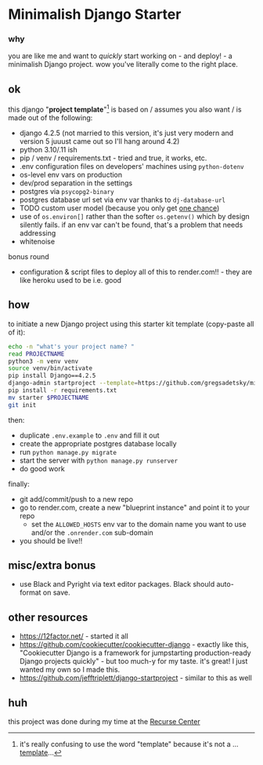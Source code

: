 # Minimalish Django Starter

### why

you are like me and want to _quickly_ start working on - and deploy! - a minimalish Django project. wow you've literally come to the right place.

## ok

this django "**project template**"[^1] is based on / assumes you also want / is made out of the following:

- django 4.2.5 (not married to this version, it's just very modern and version 5 juuust came out so I'll hang around 4.2)
- python 3.10/.11 ish
- pip / venv / requirements.txt - tried and true, it works, etc.
- .env configuration files on developers' machines using `python-dotenv`
- os-level env vars on production
- dev/prod separation in the settings
- postgres via `psycopg2-binary`
- postgres database url set via env var thanks to `dj-database-url`
- TODO custom user model (because you only get [one chance](https://docs.djangoproject.com/en/4.2/topics/auth/customizing/#changing-to-a-custom-user-model-mid-project))
- use of `os.environ[]` rather than the softer `os.getenv()` which by design silently fails. if an env var can't be found, that's a problem that needs addressing
- whitenoise

bonus round

- configuration & script files to deploy all of this to render.com!! - they are like heroku used to be i.e. good

## how

to initiate a new Django project using this starter kit template (copy-paste all of it):

```bash
echo -n "what's your project name? "
read PROJECTNAME
python3 -m venv venv
source venv/bin/activate
pip install Django==4.2.5
django-admin startproject --template=https://github.com/gregsadetsky/minimalish-django-starter/archive/main.zip -n ".env.example" -n "render.yaml" $PROJECTNAME .
pip install -r requirements.txt
mv starter $PROJECTNAME
git init
```

then:

- duplicate `.env.example` to `.env` and fill it out
- create the appropriate postgres database locally
- run `python manage.py migrate`
- start the server with `python manage.py runserver`
- do good work

finally:

- git add/commit/push to a new repo
- go to render.com, create a new "blueprint instance" and point it to your repo
  - set the `ALLOWED_HOSTS` env var to the domain name you want to use and/or the `.onrender.com` sub-domain
- you should be live!!

[^1]: it's really confusing to use the word "template" because it's not a ... [template](https://docs.djangoproject.com/en/4.2/topics/templates/)...

## misc/extra bonus

- use Black and Pyright via text editor packages. Black should auto-format on save.

## other resources

- https://12factor.net/ - started it all
- https://github.com/cookiecutter/cookiecutter-django - exactly like this, "Cookiecutter Django is a framework for jumpstarting production-ready Django projects quickly" - but too much-y for my taste. it's great! I just wanted my own so I made this.
- https://github.com/jefftriplett/django-startproject - similar to this as well

## huh

this project was done during my time at the [Recurse Center](https://recurse.com/)
